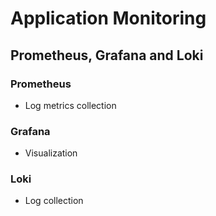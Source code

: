 # Application Monitoring
## Prometheus, Grafana and Loki

### Prometheus 
   - Log metrics collection

### Grafana
   - Visualization

### Loki
   - Log collection 